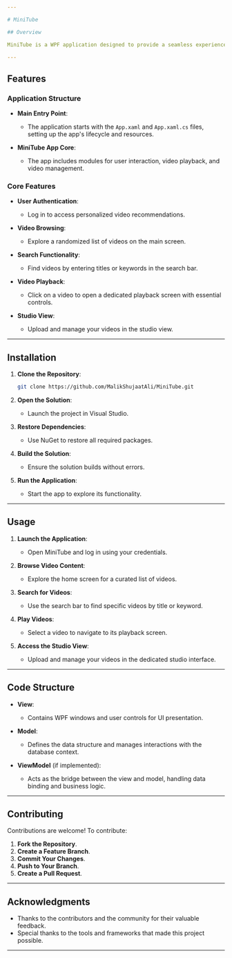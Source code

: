 ```yaml
---

# MiniTube  

## Overview  

MiniTube is a WPF application designed to provide a seamless experience for browsing, searching, and viewing videos. With features such as personalized content, search functionality, and a dedicated studio view, MiniTube aims to simplify video interaction while maintaining a user-friendly interface.  

---
```


## Features  

### Application Structure  

- **Main Entry Point**:  
  - The application starts with the `App.xaml` and `App.xaml.cs` files, setting up the app's lifecycle and resources.  

- **MiniTube App Core**:  
  - The app includes modules for user interaction, video playback, and video management.  

### Core Features  

- **User Authentication**:  
  - Log in to access personalized video recommendations.  

- **Video Browsing**:  
  - Explore a randomized list of videos on the main screen.  

- **Search Functionality**:  
  - Find videos by entering titles or keywords in the search bar.  

- **Video Playback**:  
  - Click on a video to open a dedicated playback screen with essential controls.  

- **Studio View**:  
  - Upload and manage your videos in the studio view.  

---

## Installation  

1. **Clone the Repository**:  
    ```bash  
    git clone https://github.com/MalikShujaatAli/MiniTube.git  
    ```  

2. **Open the Solution**:  
   - Launch the project in Visual Studio.  

3. **Restore Dependencies**:  
   - Use NuGet to restore all required packages.  

4. **Build the Solution**:  
   - Ensure the solution builds without errors.  

5. **Run the Application**:  
   - Start the app to explore its functionality.  

---

## Usage  

1. **Launch the Application**:  
   - Open MiniTube and log in using your credentials.  

2. **Browse Video Content**:  
   - Explore the home screen for a curated list of videos.  

3. **Search for Videos**:  
   - Use the search bar to find specific videos by title or keyword.  

4. **Play Videos**:  
   - Select a video to navigate to its playback screen.  

5. **Access the Studio View**:  
   - Upload and manage your videos in the dedicated studio interface.  

---

## Code Structure  

- **View**:  
  - Contains WPF windows and user controls for UI presentation.  

- **Model**:  
  - Defines the data structure and manages interactions with the database context.  

- **ViewModel** (if implemented):  
  - Acts as the bridge between the view and model, handling data binding and business logic.  

---

## Contributing  

Contributions are welcome! To contribute:  

1. **Fork the Repository**.  
2. **Create a Feature Branch**.  
3. **Commit Your Changes**.  
4. **Push to Your Branch**.  
5. **Create a Pull Request**.  

---

## Acknowledgments  

- Thanks to the contributors and the community for their valuable feedback.  
- Special thanks to the tools and frameworks that made this project possible.  

--- 
